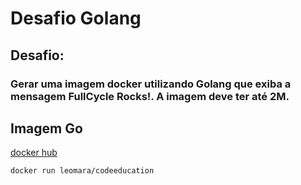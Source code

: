 # Desafio Golang

## Desafio:
###  Gerar uma imagem docker utilizando Golang que exiba a mensagem **FullCycle Rocks!**. A imagem deve ter até 2M.  


## Imagem Go
[docker hub](https://hub.docker.com/r/leomara/codeeducation)
```
docker run leomara/codeeducation
```